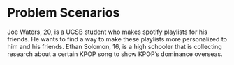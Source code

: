 # Problem Scenarios
Joe Waters, 20, is a UCSB student who makes spotify playlists for his friends. He wants to find a way to make these playlists more personalized to him and his friends. 
Ethan Solomon, 16, is a high schooler that is collecting research about a certain KPOP song to show KPOP’s dominance overseas.
